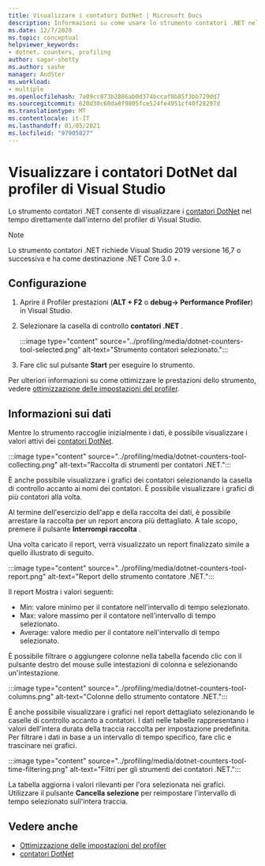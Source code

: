 ```yaml
---
title: Visualizzare i contatori DotNet | Microsoft Docs
description: Informazioni su come usare lo strumento contatori .NET nel profiler delle prestazioni di Visual Studio.
ms.date: 12/7/2020
ms.topic: conceptual
helpviewer_keywords:
- dotnet, counters, profiling
author: sagar-shetty
ms.author: sashe
manager: AndSter
ms.workload:
- multiple
ms.openlocfilehash: 7a09cc073b2886ab0d374bccaf8b85f3bb729dd7
ms.sourcegitcommit: 620d30c60da8f9805fce524fe4951cf40f28297d
ms.translationtype: MT
ms.contentlocale: it-IT
ms.lasthandoff: 01/05/2021
ms.locfileid: "97905027"
---
```

# <a name="visualize-dotnet-counters-from-the-visual-studio-profiler"></a>Visualizzare i contatori DotNet dal profiler di Visual Studio


Lo strumento contatori .NET consente di visualizzare i [contatori DotNet](/dotnet/core/diagnostics/dotnet-counters) nel tempo direttamente dall'interno del profiler di Visual Studio.


> [!NOTE]
> Lo strumento contatori .NET richiede Visual Studio 2019 versione 16,7 o successiva e ha come destinazione .NET Core 3.0 +.

## <a name="setup"></a>Configurazione

1. Aprire il Profiler prestazioni (**ALT + F2** o **debug-> Performance Profiler**) in Visual Studio.

2. Selezionare la casella di controllo **contatori .NET** .

   :::image type="content" source="../profiling/media/dotnet-counters-tool-selected.png" alt-text="Strumento contatori selezionato.":::

3. Fare clic sul pulsante **Start** per eseguire lo strumento.

Per ulteriori informazioni su come ottimizzare le prestazioni dello strumento, vedere [ottimizzazione delle impostazioni del profiler](../profiling/optimize-profiler-settings.md).


## <a name="understand-your-data"></a>Informazioni sui dati

Mentre lo strumento raccoglie inizialmente i dati, è possibile visualizzare i valori attivi dei [contatori DotNet](/dotnet/core/diagnostics/dotnet-counters).

:::image type="content" source="../profiling/media/dotnet-counters-tool-collecting.png" alt-text="Raccolta di strumenti per contatori .NET.":::

È anche possibile visualizzare i grafici dei contatori selezionando la casella di controllo accanto ai nomi dei contatori. È possibile visualizzare i grafici di più contatori alla volta.


Al termine dell'esercizio dell'app e della raccolta dei dati, è possibile arrestare la raccolta per un report ancora più dettagliato. A tale scopo, premere il pulsante **Interrompi raccolta** .


Una volta caricato il report, verrà visualizzato un report finalizzato simile a quello illustrato di seguito.

:::image type="content" source="../profiling/media/dotnet-counters-tool-report.png" alt-text="Report dello strumento contatore .NET.":::

Il report Mostra i valori seguenti:

- Min: valore minimo per il contatore nell'intervallo di tempo selezionato.
- Max: valore massimo per il contatore nell'intervallo di tempo selezionato.
- Average: valore medio per il contatore nell'intervallo di tempo selezionato.

È possibile filtrare o aggiungere colonne nella tabella facendo clic con il pulsante destro del mouse sulle intestazioni di colonna e selezionando un'intestazione.

:::image type="content" source="../profiling/media/dotnet-counters-tool-columns.png" alt-text="Colonne dello strumento contatore .NET.":::

È anche possibile visualizzare i grafici nel report dettagliato selezionando le caselle di controllo accanto a contatori. I dati nelle tabelle rappresentano i valori dell'intera durata della traccia raccolta per impostazione predefinita. Per filtrare i dati in base a un intervallo di tempo specifico, fare clic e trascinare nei grafici.

:::image type="content" source="../profiling/media/dotnet-counters-tool-time-filtering.png" alt-text="Filtri per gli strumenti dei contatori .NET.":::

La tabella aggiorna i valori rilevanti per l'ora selezionata nei grafici. Utilizzare il pulsante **Cancella selezione** per reimpostare l'intervallo di tempo selezionato sull'intera traccia.


## <a name="see-also"></a>Vedere anche

- [Ottimizzazione delle impostazioni del profiler](../profiling/optimize-profiler-settings.md)
- [contatori DotNet](/dotnet/core/diagnostics/dotnet-counters)
